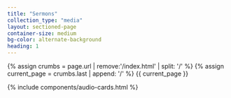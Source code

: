 ```yaml
---
title: "Sermons"
collection_type: "media"
layout: sectioned-page
container-size: medium
bg-color: alternate-background
heading: 1
---
```


{% assign crumbs = page.url | remove:'/index.html' | split: '/' %}
{% assign current_page = crumbs.last | append: '/' %}
{{ current_page }}

{% include components/audio-cards.html %}
